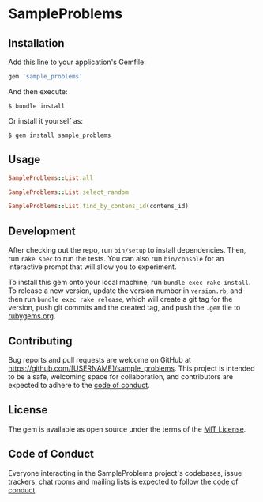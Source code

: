 # SampleProblems

## Installation

Add this line to your application's Gemfile:

```ruby
gem 'sample_problems'
```

And then execute:

    $ bundle install

Or install it yourself as:

    $ gem install sample_problems

## Usage

```ruby
SampleProblems::List.all

SampleProblems::List.select_random

SampleProblems::List.find_by_contens_id(contens_id)
```

## Development

After checking out the repo, run `bin/setup` to install dependencies. Then, run `rake spec` to run the tests. You can also run `bin/console` for an interactive prompt that will allow you to experiment.

To install this gem onto your local machine, run `bundle exec rake install`. To release a new version, update the version number in `version.rb`, and then run `bundle exec rake release`, which will create a git tag for the version, push git commits and the created tag, and push the `.gem` file to [rubygems.org](https://rubygems.org).

## Contributing

Bug reports and pull requests are welcome on GitHub at https://github.com/[USERNAME]/sample_problems. This project is intended to be a safe, welcoming space for collaboration, and contributors are expected to adhere to the [code of conduct](https://github.com/[USERNAME]/sample_problems/blob/master/CODE_OF_CONDUCT.md).

## License

The gem is available as open source under the terms of the [MIT License](https://opensource.org/licenses/MIT).

## Code of Conduct

Everyone interacting in the SampleProblems project's codebases, issue trackers, chat rooms and mailing lists is expected to follow the [code of conduct](https://github.com/[USERNAME]/sample_problems/blob/master/CODE_OF_CONDUCT.md).
